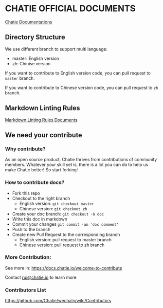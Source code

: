 # CHATIE OFFICIAL DOCUMENTS

[Chatie Documentations](https://docs.chatie.io)

## Directory Structure

We use different branch to support multi language:

- master: English version
- zh: Chinise version

If you want to contribute to English version code, you can pull request to `master` branch.

If you want to contribute to Chinese version code, you can pull request to `zh` branch.

## Markdown Linting Rules

[Markdown Linting Rules Documents](https://github.com/DavidAnson/markdownlint/blob/master/doc/Rules.md)

## We need your contribute

### Why contribute?
As an open source product, Chatie thrives from contributions of community members. Whatever your skill set is, there is a lot you can do to help us make Chatie better! So start forking!

### How to contribute docs?
- Fork this repo
- Checkout to the right branch
    - English version: `git checkout master`
    - Chinese version: `git checkout zh`
- Create your doc branch: `git checkout -b doc`
- Write this doc in markdown
- Commit your changes `git commit -am 'doc comment'`
- Push to the branch
- Create new Pull Request to the corresponding branch
    - English version: pull request to master branch
    - Chinese version: pull request to zh branch

### More Contribution:

See more in: https://docs.chatie.io/welcome-to-contribute

Contact rui@chatie.io to learn more

### Contributors List
https://github.com/Chatie/wechaty/wiki/Contributors
